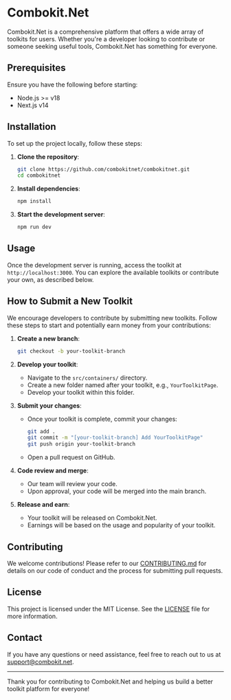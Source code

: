 # Combokit.Net

Combokit.Net is a comprehensive platform that offers a wide array of toolkits for users. Whether you're a developer looking to contribute or someone seeking useful tools, Combokit.Net has something for everyone.

## Prerequisites

Ensure you have the following before starting:

- Node.js >= v18
- Next.js v14

## Installation

To set up the project locally, follow these steps:

1. **Clone the repository**:

   ```sh
   git clone https://github.com/combokitnet/combokitnet.git
   cd combokitnet
   ```

2. **Install dependencies**:

   ```sh
   npm install
   ```

3. **Start the development server**:
   ```sh
   npm run dev
   ```

## Usage

Once the development server is running, access the toolkit at `http://localhost:3000`. You can explore the available toolkits or contribute your own, as described below.

## How to Submit a New Toolkit

We encourage developers to contribute by submitting new toolkits. Follow these steps to start and potentially earn money from your contributions:

1. **Create a new branch**:

   ```sh
   git checkout -b your-toolkit-branch
   ```

2. **Develop your toolkit**:

   - Navigate to the `src/containers/` directory.
   - Create a new folder named after your toolkit, e.g., `YourToolkitPage`.
   - Develop your toolkit within this folder.

3. **Submit your changes**:

   - Once your toolkit is complete, commit your changes:
     ```sh
     git add .
     git commit -m "[your-toolkit-branch] Add YourToolkitPage"
     git push origin your-toolkit-branch
     ```
   - Open a pull request on GitHub.

4. **Code review and merge**:

   - Our team will review your code.
   - Upon approval, your code will be merged into the main branch.

5. **Release and earn**:
   - Your toolkit will be released on Combokit.Net.
   - Earnings will be based on the usage and popularity of your toolkit.

## Contributing

We welcome contributions! Please refer to our [CONTRIBUTING.md](CONTRIBUTING.md) for details on our code of conduct and the process for submitting pull requests.

## License

This project is licensed under the MIT License. See the [LICENSE](LICENSE) file for more information.

## Contact

If you have any questions or need assistance, feel free to reach out to us at [support@combokit.net](mailto:support@combokit.net).

---

Thank you for contributing to Combokit.Net and helping us build a better toolkit platform for everyone!
